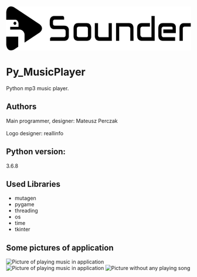 <p align="left"><img src="images/logo/horizontal.png" alt="Sounder" height="120px"></p>

# Py_MusicPlayer
Python mp3 music player.

## Authors
Main programmer, designer: Mateusz Perczak
<br></br>
Logo designer: reallinfo

## Python version:
3.6.8

## Used Libraries
+ mutagen
+ pygame
+ threading
+ os
+ time
+ tkinter

## Some pictures of application
![Picture of playing music in application](https://github.com/losek1/Sounder/blob/master/images/NEW0.PNG)
![Picture of playing music in application](https://github.com/losek1/Sounder/blob/master/images/NEW2.PNG)
![Picture without any playing song](https://github.com/losek1/Sounder/blob/master/images/NEW1.PNG)
